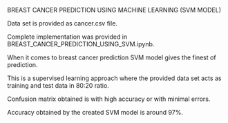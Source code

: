 BREAST CANCER PREDICTION USING MACHINE LEARNING (SVM MODEL)

Data set is provided as cancer.csv file.

Complete implementation was provided in BREAST_CANCER_PREDICTION_USING_SVM.ipynb.

When it comes to breast cancer prediction SVM model gives the finest of prediction.

This is a supervised learning approach where the provided data set acts as training and test data in 80:20 ratio.

Confusion matrix obtained is with high accuracy or with minimal errors.

Accuracy obtained by the created SVM model is around 97%.





